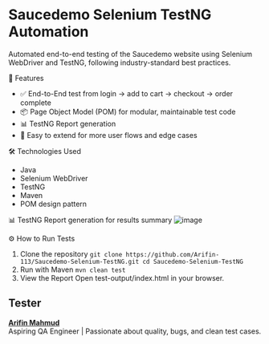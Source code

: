 # Saucedemo Selenium TestNG Automation
Automated end-to-end testing of the Saucedemo website using Selenium WebDriver and TestNG, following industry-standard best practices.

🚀 Features
- ✅ End-to-End test from login → add to cart → checkout → order complete
- 📦 Page Object Model (POM) for modular, maintainable test code
- 📊 TestNG Report generation 
- 🔄 Easy to extend for more user flows and edge cases

🛠️ Technologies Used
- Java
- Selenium WebDriver
- TestNG
- Maven
- POM design pattern
  
📊 TestNG Report generation for results summary
![image](https://github.com/user-attachments/assets/f2a23664-ab99-496e-abce-8429b3805434)

⚙️ How to Run Tests
1. Clone the repository
`git clone https://github.com/Arifin-113/Saucedemo-Selenium-TestNG.git
cd Saucedemo-Selenium-TestNG`
2. Run with Maven
   `mvn clean test`
3. View the Report
   Open test-output/index.html in your browser.

## Tester

**[Arifin Mahmud](https://www.linkedin.com/in/arifin-mahmud/)**  
Aspiring QA Engineer | Passionate about quality, bugs, and clean test cases. 
